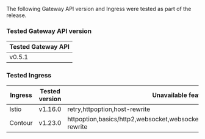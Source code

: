 <!--
  This documentation is inserted in release note for each release.
  All variables are defined in .
-->

The following Gateway API version and Ingress were tested as part of the release.

### Tested Gateway API version

| Tested Gateway API       |
| ------------------------ |
| v0.5.1 |

### Tested Ingress

| Ingress | Tested version          | Unavailable features           |
| ------- | ----------------------- | ------------------------------ |
| Istio   | v1.16.0     | retry,httpoption,host-rewrite   |
| Contour | v1.23.0    | httpoption,basics/http2,websocket,websocket/split,grpc,grpc/split,update,host-rewrite |
